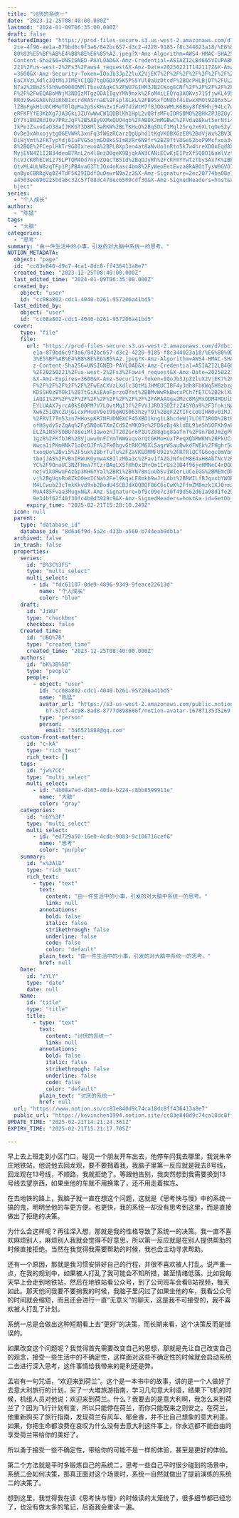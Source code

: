 ```yaml
---
title: "讨厌的系统一"
date: "2023-12-25T08:40:00.000Z"
lastmod: "2024-01-09T06:35:00.000Z"
draft: false
featuredImage: "https://prod-files-secure.s3.us-west-2.amazonaws.com/d7dbc101-8\
  2ce-4f96-ae1a-879bd6c9f3a6/842bc657-d3c2-4220-9185-f8c344023a18/%E6%80%9D%E8%\
  80%83%E5%BF%AB%E4%B8%8E%E6%85%A2.jpeg?X-Amz-Algorithm=AWS4-HMAC-SHA256&X-Amz-\
  Content-Sha256=UNSIGNED-PAYLOAD&X-Amz-Credential=ASIAZI2LB4665VIUPABK%2F20250\
  221%2Fus-west-2%2Fs3%2Faws4_request&X-Amz-Date=20250221T142117Z&X-Amz-Expires\
  =3600&X-Amz-Security-Token=IQoJb3JpZ2luX2VjEK7%2F%2F%2F%2F%2F%2F%2F%2F%2F%2Fw\
  EaCXVzLXdlc3QtMiJIMEYCIQD7tgDGDX95K5PS5YUl0aUzDtcdF%2BQcPHLBjDT%2FUL2K%2FwIhA\
  N7a2%2Bm2SfShNw0908ONMlTbxeZAqkC%2FWU7GIHM3JB2CKogECNf%2F%2F%2F%2F%2F%2F%2F%2\
  F%2F%2FwEQABoMNjM3NDIzMTgzODA1IgyYMh9nxk%2FoM4iLEQYq3AOKvs715fjwKL495bFFkxoP7\
  RRdz9wsGABvhUiRbB1xcrdRASrnaE%2Fspl8LkL%2FB9SxfON8bf4iEwxXMOt9Z86x5L4kIv8FgE6\
  lZBmFgkH1UGCHMoT0lQpMa2pSsKHn2x1Fa97diWtM7f8JOGsWMLK6Bmy8fE9Hhj94Lc7w73g4PKRz\
  eRFKFYfE3KbXg7JA3Gki3ZUYwWwCW1QDBlKh1HpL2vQ8fsMFuIDRS0MO%2BHkZPJ8Z0y7OLW2H2qE\
  DY7Yi80ZRdI0v7PRzJqF%2B5A8y9XMxQUO4qb%2FABUXJmMGBwC%2FVda08kwt5erNti4bEVDTdJL\
  IkPe1ZsxoIaO38aIJKKGT3D8Ml3aRKW%2BLTKHuQ%2Bq5DLf1Mql25rqJx6XLtqOeS2y7V0weBU55\
  OvDe3xAhxojytgO6EVWHl3xnFq3fW6zRCarzQpUphd1tKqVKOBXGzE8%2BdVjWx%2BV3D6z0mxeQk\
  DiHjVmt%2FKTypYdj6IuPVG5ojmGO0kSSImRVRr6N9fr%2BZ97tVUGe52boP9Mcfxoa3yQHB%2Bdj\
  8%2BQE%2FCeplHkTr9G0IxreuoA%2BPL8Xp3en4at8aNvUo1nRto5k7w4hreXD0xEqd8XLzSD2deb\
  MyjEVN4Z1I2N34deo87RnL2n4l8ezD0geK9BjqkAW3CANiECwKjEIPzXf5Q8O16aWlVztu6TJUckg\
  hcVJcK0hECW1z7SLPTQM4Od7nyvZOecTB5Id%2BqDJyRh%2FcKFmYYwtzTbvSAx7K%2BF5%2FJipd\
  QtvML4ULW8zqTFp1PjPBAva63TtJQx4oKasc4bm8%2FyWeoEetEwza8kABOtTysW0GVO1goSL9Pfo\
  qnByoCBRRgVg0Z4TdF5KI9IDdfOuOewrN9a2z2&X-Amz-Signature=2ec20774ba08e12708d16d\
  a4503ee690225bda6c32c57f08dc478ec6509cdf30&X-Amz-SignedHeaders=host&x-id=GetO\
  bject"
series:
  - "个人成长"
authors:
  - "陈猛"
tags:
  - "大脑"
categories:
  - "思考"
summary: "由一件生活中的小事，引发的对大脑中系统一的思考。"
NOTION_METADATA:
  object: "page"
  id: "cc83e840-d9c7-4ca1-8dc8-ff436413a8e7"
  created_time: "2023-12-25T08:40:00.000Z"
  last_edited_time: "2024-01-09T06:35:00.000Z"
  created_by:
    object: "user"
    id: "cc08a802-cdc1-4040-b261-957206a41bd5"
  last_edited_by:
    object: "user"
    id: "cc08a802-cdc1-4040-b261-957206a41bd5"
  cover:
    type: "file"
    file:
      url: "https://prod-files-secure.s3.us-west-2.amazonaws.com/d7dbc101-82ce-4f96-a\
        e1a-879bd6c9f3a6/842bc657-d3c2-4220-9185-f8c344023a18/%E6%80%9D%E8%80%8\
        3%E5%BF%AB%E4%B8%8E%E6%85%A2.jpeg?X-Amz-Algorithm=AWS4-HMAC-SHA256&X-Am\
        z-Content-Sha256=UNSIGNED-PAYLOAD&X-Amz-Credential=ASIAZI2LB466RUL3BFTQ\
        %2F20250221%2Fus-west-2%2Fs3%2Faws4_request&X-Amz-Date=20250221T142010Z\
        &X-Amz-Expires=3600&X-Amz-Security-Token=IQoJb3JpZ2luX2VjEK7%2F%2F%2F%2\
        F%2F%2F%2F%2F%2F%2FwEaCXVzLXdlc3QtMiJHMEUCIBF4y3dh8FbKWq5H8zbzgaO%2F5O2\
        KDSSH0z8YOkI%2B7tGiAiEAoFprzoDYat%2BBMvWwRkBwcxPCh7fE7C%2B2klXUgz6hVeAq\
        iAQI1%2F%2F%2F%2F%2F%2F%2F%2F%2F%2F%2FARAAGgw2Mzc0MjMxODM4MDUiDFXizEe81\
        EYLUAAX7yrcA0kS00PM7V7LOvtMqI3f%2FVVJJRD3SO2fzZ4SYDa9%2F3fokiNpFMUcCdaQ\
        Xw6Z5iQNcZUjGicxPHuUV9e199gWQS063hzyT9I%2BqF2ZtIFccoUIHW0v0iMJ7wsncY1h7\
        %2FRVI7Tn53zn7HHospKR7NFUDNEXCF45XBO1kng1L8hcdeWj7LCOT3ROD%2BtP6OWv2DJi\
        ofHSydySzZqAq%2FySNQo6TXmZCdSZnMKO9c%2FD6zBj4kld8L91eSh5OFKh9aFPqlOqJLK\
        ELZA1N5FS0BU7e8eiMl3awoznJT28ZGr6P1UtZ88gbg8aafnT%2F9n7B0JmZgPkle5x%2F6\
        1gz8%2FKfbJR%2BVjuwu0nFCYmTWWGvqverQCGKMoHuxTPeqXQbMWKN%2BPkUCxwey%2F9P\
        Wwca1iPKmHNk71oOcOJFn%2Fk0hgvGtRHCM6XlSaqrWSauQwkdFWEk%2FHghr5oGpi9hK33\
        txoqUo%2Bvi5%2F5uk%2BbrTuTu%2FZaVKEDMMFU92z%2FRTRlQCTG6ogc0mVbmApEM1hqU\
        tbojJAS%2FVBnIRWuKOymw4X8IlzMba3c%2Fav1fAZGJNfnCM8E4xH8AbfNcVzRDNduzuVA\
        YC%2F9OnaUC3NZFHma7YCzrBAqLXSfHhQx1MrQm1IrUs21B4f96jeHMNeC4r0GOqUB3MOxp\
        nejVikORwuFAzGp3KH6YYal%2BRi%2BYN78miuUbSvIWIerLUCeIGG%2BMEmcDkf9A6yxmV\
        vj%2BgUqsRo8ZkO0emICNa%2Fel9kqaLE8mkh9wJrLAbt%2BRWILfBJqxxbYWOBLvHZ4xsI\
        M4LCwub23cTmkKkvd9xb2BodU4SCBJdXOQBQF86C6iCwK%2FfmZM8mzk1XJ0rmzOwJsIUT0\
        MuA485Fvaa3MugxN&X-Amz-Signature=bf9c09e7c30f49d562d61a98d1fe291f43aea7\
        9e34bf62f40f30fc4b0d3929c9&X-Amz-SignedHeaders=host&x-id=GetObject"
      expiry_time: "2025-02-21T15:20:10.249Z"
  icon: null
  parent:
    type: "database_id"
    database_id: "8d6a6f9d-5a2c-433b-a560-b744eab9db1a"
  archived: false
  in_trash: false
  properties:
    series:
      id: "B%3C%3FS"
      type: "multi_select"
      multi_select:
        - id: "fdc61107-0de9-4896-9349-9feace22613d"
          name: "个人成长"
          color: "blue"
    draft:
      id: "JiWU"
      type: "checkbox"
      checkbox: false
    Created time:
      id: "UBQ%7B"
      type: "created_time"
      created_time: "2023-12-25T08:40:00.000Z"
    authors:
      id: "bK%3B%5B"
      type: "people"
      people:
        - object: "user"
          id: "cc08a802-cdc1-4040-b261-957206a41bd5"
          name: "陈猛"
          avatar_url: "https://s3-us-west-2.amazonaws.com/public.notion-static.com/775523\
            b7-57cf-4c98-8ad8-8777d898666f/notion-avatar-1678713535269.png"
          type: "person"
          person:
            email: "346521888@qq.com"
    custom-front-matter:
      id: "c~kA"
      type: "rich_text"
      rich_text: []
    tags:
      id: "jw%7CC"
      type: "multi_select"
      multi_select:
        - id: "4b08a7ed-d163-40da-b224-c8bb8599911e"
          name: "大脑"
          color: "gray"
    categories:
      id: "nbY%3F"
      type: "multi_select"
      multi_select:
        - id: "ed729a50-16e0-4cdb-9083-9c106716cef6"
          name: "思考"
          color: "purple"
    summary:
      id: "x%3AlD"
      type: "rich_text"
      rich_text:
        - type: "text"
          text:
            content: "由一件生活中的小事，引发的对大脑中系统一的思考。"
            link: null
          annotations:
            bold: false
            italic: false
            strikethrough: false
            underline: false
            code: false
            color: "default"
          plain_text: "由一件生活中的小事，引发的对大脑中系统一的思考。"
          href: null
    Date:
      id: "zYLY"
      type: "date"
      date: null
    Name:
      id: "title"
      type: "title"
      title:
        - type: "text"
          text:
            content: "讨厌的系统一"
            link: null
          annotations:
            bold: false
            italic: false
            strikethrough: false
            underline: false
            code: false
            color: "default"
          plain_text: "讨厌的系统一"
          href: null
  url: "https://www.notion.so/cc83e840d9c74ca18dc8ff436413a8e7"
  public_url: "https://kevinchen1994.notion.site/cc83e840d9c74ca18dc8ff436413a8e7"
UPDATE_TIME: "2025-02-21T14:21:24.361Z"
EXPIRY_TIME: "2025-02-21T15:21:17.705Z"

---
```

<link rel="stylesheet" href="https://cdn.jsdelivr.net/npm/katex@0.16.2/dist/katex.min.css" integrity="sha384-bYdxxUwYipFNohQlHt0bjN/LCpueqWz13HufFEV1SUatKs1cm4L6fFgCi1jT643X" crossorigin="anonymous">


早上去上班走到小区门口，碰见一个朋友开车出去，他停车问我去哪里，我说朱辛庄地铁站，他说他去回龙观，要不要捎着我，我脑子里第一反应就是我去8号线，回龙观在13号线，不顺路，我就拒绝了。等跟他告别，我突然想到我需要换到13号线去望京西，如果坐他的车就不用换乘了，还不用走着挨冻。


在去地铁的路上，我脑子就一直在想这个问题，这就是《思考快与慢》中的系统一搞的鬼，明明坐他的车更方便，也更快，我的系统一却没有思考到这里，而是直接做出了拒绝的决策。


为什么会这样呢？再往深入想，那就是我的性格导致了系统一的决策。我一直不喜欢麻烦别人，麻烦别人我就会觉得不好意思，所以第一反应就是在别人提供帮助的时候直接拒绝。当然在我觉得我需要帮助的时候，我也会主动寻求帮助。


还有一个原因，那就是我习惯安排好自己的行程，并很不喜欢被人打乱。说严重一点，在我的规划中，如果被人打乱了我可能会不知所措，甚至情绪低落。比如我每天早上会走到地铁站，然后在地铁站看公众号，到了公司班车会看B站视频，每天如此。那天他问我要不要捎我的时候，我脑子里闪过了如果坐他的车，我看公众号的时间就会缩短，而且还会进行一直“无意义”的聊天，这是我不可接受的，我不喜欢被人打乱了计划。


系统一总是会做出这种短期看上去“更好”的决策，而长期来看，这个决策反而是错误的。


如果改变这个问题呢？我觉得首先需要改变自己的思想，那就是先让自己改变自己的观念，接受一些生活中的不确定性，这样面对这些不确定性的时候就会启动系统二去进行深入思考，这件事情给我带来的是利还是弊。


孟岩有一句咒语，“欢迎来到荷兰”。这个是一本书中的故事，讲的是一个人做好了去意大利旅行的计划，买了一大堆旅游指南，学习几句意大利语，结果下飞机的时候，机组人员对他说：欢迎来到荷兰。什么？我要去的是意大利啊，我怎么来到荷兰了？因为飞行计划有变，所以只能停在荷兰，而你只能既来之则安之。在荷兰，他重新购买了旅行指南，发现荷兰有风车、郁金香，并不比自己想象的意大利差。如果，你把生命都浪费在哀叹为什么没有去意大利这件事上，你永远都不能自由的享受荷兰带给你的美好了。


所以勇于接受一些不确定性，带给你的可能不是一样的体验，甚至是更好的体验。


第二个方法就是平时多锻炼自己的系统二，思考一些自己平时很少碰到的场景中，系统二会如何决策，那真正面对这个场景时，系统一自然就做出了提前演练的系统二的决策了。


想到这里，我觉得我在读《思考快与慢》的时候读的太笼统了，很多细节都已经忘了，也没有做太多的笔记，后面我会重读一遍。


